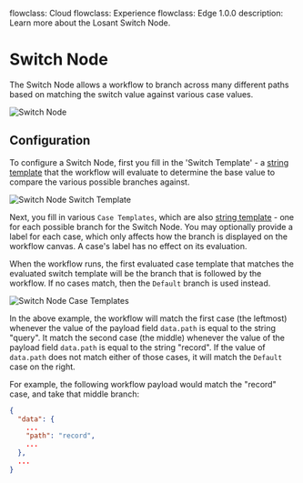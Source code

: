 flowclass: Cloud
flowclass: Experience
flowclass: Edge 1.0.0
description: Learn more about the Losant Switch Node.

# Switch Node

The Switch Node allows a workflow to branch across many different paths based on matching the switch value against various case values.

![Switch Node](/images/workflows/logic/switch-node.png "Switch Node")

## Configuration

To configure a Switch Node, first you fill in the 'Switch Template' - a [string template](/workflows/accessing-payload-data/#string-templates) that the workflow will evaluate to determine the base value to compare the various possible branches against.

![Switch Node Switch Template](/images/workflows/logic/switch-node-switch-template.png "Switch Node Switch Template")

Next, you fill in various `Case Templates`, which are also [string template](/workflows/accessing-payload-data/#string-templates) - one for each possible branch for the Switch Node. You may optionally provide a label for each case, which only affects how the branch is displayed on the workflow canvas. A case's label has no effect on its evaluation.

When the workflow runs, the first evaluated case template that matches the evaluated switch template will be the branch that is followed by the workflow. If no cases match, then the `Default` branch is used instead.

![Switch Node Case Templates](/images/workflows/logic/switch-node-case-templates.png "Switch Node Case Templates")

In the above example, the workflow will match the first case (the leftmost) whenever the value of the payload field `data.path` is equal to the string "query". It match the second case (the middle) whenever the value of the payload field `data.path` is equal to the string "record". If the value of `data.path` does not match either of those cases, it will match the `Default` case on the right.

For example, the following workflow payload would match the "record" case, and take that middle branch:

```json
{
  "data": {
    ...
    "path": "record",
    ...
  },
  ...
}
```
